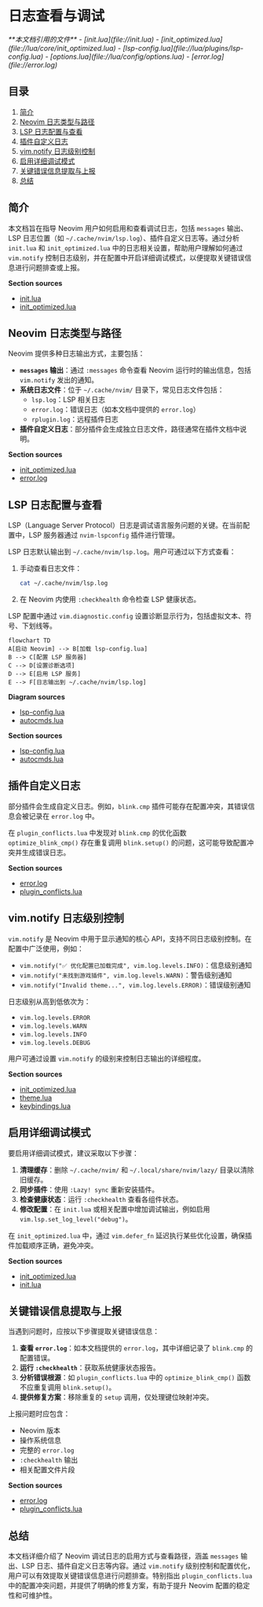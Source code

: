 # 日志查看与调试

<cite>
**本文档引用的文件**  
- [init.lua](file://init.lua)
- [init_optimized.lua](file://lua/core/init_optimized.lua)
- [lsp-config.lua](file://lua/plugins/lsp-config.lua)
- [options.lua](file://lua/config/options.lua)
- [error.log](file://error.log)
</cite>

## 目录
1. [简介](#简介)
2. [Neovim 日志类型与路径](#neovim-日志类型与路径)
3. [LSP 日志配置与查看](#lsp-日志配置与查看)
4. [插件自定义日志](#插件自定义日志)
5. [vim.notify 日志级别控制](#vimnotify-日志级别控制)
6. [启用详细调试模式](#启用详细调试模式)
7. [关键错误信息提取与上报](#关键错误信息提取与上报)
8. [总结](#总结)

## 简介
本文档旨在指导 Neovim 用户如何启用和查看调试日志，包括 `messages` 输出、LSP 日志位置（如 `~/.cache/nvim/lsp.log`）、插件自定义日志等。通过分析 `init.lua` 和 `init_optimized.lua` 中的日志相关设置，帮助用户理解如何通过 `vim.notify` 控制日志级别，并在配置中开启详细调试模式，以便提取关键错误信息进行问题排查或上报。

**Section sources**
- [init.lua](file://init.lua#L1-L50)
- [init_optimized.lua](file://lua/core/init_optimized.lua#L1-L236)

## Neovim 日志类型与路径
Neovim 提供多种日志输出方式，主要包括：

- **`messages` 输出**：通过 `:messages` 命令查看 Neovim 运行时的输出信息，包括 `vim.notify` 发出的通知。
- **系统日志文件**：位于 `~/.cache/nvim/` 目录下，常见日志文件包括：
  - `lsp.log`：LSP 相关日志
  - `error.log`：错误日志（如本文档中提供的 `error.log`）
  - `rplugin.log`：远程插件日志
- **插件自定义日志**：部分插件会生成独立日志文件，路径通常在插件文档中说明。

**Section sources**
- [init_optimized.lua](file://lua/core/init_optimized.lua#L1-L236)
- [error.log](file://error.log#L1-L253)

## LSP 日志配置与查看
LSP（Language Server Protocol）日志是调试语言服务问题的关键。在当前配置中，LSP 服务器通过 `nvim-lspconfig` 插件进行管理。

LSP 日志默认输出到 `~/.cache/nvim/lsp.log`。用户可通过以下方式查看：

1. 手动查看日志文件：
   ```bash
   cat ~/.cache/nvim/lsp.log
   ```
2. 在 Neovim 内使用 `:checkhealth` 命令检查 LSP 健康状态。

LSP 配置中通过 `vim.diagnostic.config` 设置诊断显示行为，包括虚拟文本、符号、下划线等。

```mermaid
flowchart TD
A[启动 Neovim] --> B[加载 lsp-config.lua]
B --> C[配置 LSP 服务器]
C --> D[设置诊断选项]
D --> E[启用 LSP 服务]
E --> F[日志输出到 ~/.cache/nvim/lsp.log]
```

**Diagram sources**
- [lsp-config.lua](file://lua/plugins/lsp-config.lua#L1-L324)
- [autocmds.lua](file://lua/config/autocmds.lua#L143-L182)

**Section sources**
- [lsp-config.lua](file://lua/plugins/lsp-config.lua#L1-L324)
- [autocmds.lua](file://lua/config/autocmds.lua#L143-L182)

## 插件自定义日志
部分插件会生成自定义日志。例如，`blink.cmp` 插件可能存在配置冲突，其错误信息会被记录在 `error.log` 中。

在 `plugin_conflicts.lua` 中发现对 `blink.cmp` 的优化函数 `optimize_blink_cmp()` 存在重复调用 `blink.setup()` 的问题，这可能导致配置冲突并生成错误日志。

**Section sources**
- [error.log](file://error.log#L1-L253)
- [plugin_conflicts.lua](file://lua/config/plugin_conflicts.lua#L130-L140)

## vim.notify 日志级别控制
`vim.notify` 是 Neovim 中用于显示通知的核心 API，支持不同日志级别控制。在配置中广泛使用，例如：

- `vim.notify("✅ 优化配置已加载完成", vim.log.levels.INFO)`：信息级别通知
- `vim.notify("未找到游戏插件", vim.log.levels.WARN)`：警告级别通知
- `vim.notify("Invalid theme...", vim.log.levels.ERROR)`：错误级别通知

日志级别从高到低依次为：
- `vim.log.levels.ERROR`
- `vim.log.levels.WARN`
- `vim.log.levels.INFO`
- `vim.log.levels.DEBUG`

用户可通过设置 `vim.notify` 的级别来控制日志输出的详细程度。

**Section sources**
- [init_optimized.lua](file://lua/core/init_optimized.lua#L1-L236)
- [theme.lua](file://lua/plugins/theme.lua#L656-L677)
- [keybindings.lua](file://lua/config/keybindings.lua#L52-L92)

## 启用详细调试模式
要启用详细调试模式，建议采取以下步骤：

1. **清理缓存**：删除 `~/.cache/nvim/` 和 `~/.local/share/nvim/lazy/` 目录以清除旧缓存。
2. **同步插件**：使用 `:Lazy! sync` 重新安装插件。
3. **检查健康状态**：运行 `:checkhealth` 查看各组件状态。
4. **修改配置**：在 `init.lua` 或相关配置中增加调试输出，例如启用 `vim.lsp.set_log_level("debug")`。

在 `init_optimized.lua` 中，通过 `vim.defer_fn` 延迟执行某些优化设置，确保插件加载顺序正确，避免冲突。

**Section sources**
- [init_optimized.lua](file://lua/core/init_optimized.lua#L1-L236)
- [init.lua](file://init.lua#L1-L50)

## 关键错误信息提取与上报
当遇到问题时，应按以下步骤提取关键错误信息：

1. **查看 `error.log`**：如本文档提供的 `error.log`，其中详细记录了 `blink.cmp` 的配置错误。
2. **运行 `:checkhealth`**：获取系统健康状态报告。
3. **分析错误根源**：如 `plugin_conflicts.lua` 中的 `optimize_blink_cmp()` 函数不应重复调用 `blink.setup()`。
4. **提供修复方案**：移除重复的 `setup` 调用，仅处理键位映射冲突。

上报问题时应包含：
- Neovim 版本
- 操作系统信息
- 完整的 `error.log`
- `:checkhealth` 输出
- 相关配置文件片段

**Section sources**
- [error.log](file://error.log#L1-L253)
- [plugin_conflicts.lua](file://lua/config/plugin_conflicts.lua#L130-L140)

## 总结
本文档详细介绍了 Neovim 调试日志的启用方式与查看路径，涵盖 `messages` 输出、LSP 日志、插件自定义日志等内容。通过 `vim.notify` 级别控制和配置优化，用户可以有效提取关键错误信息进行问题排查。特别指出 `plugin_conflicts.lua` 中的配置冲突问题，并提供了明确的修复方案，有助于提升 Neovim 配置的稳定性和可维护性。